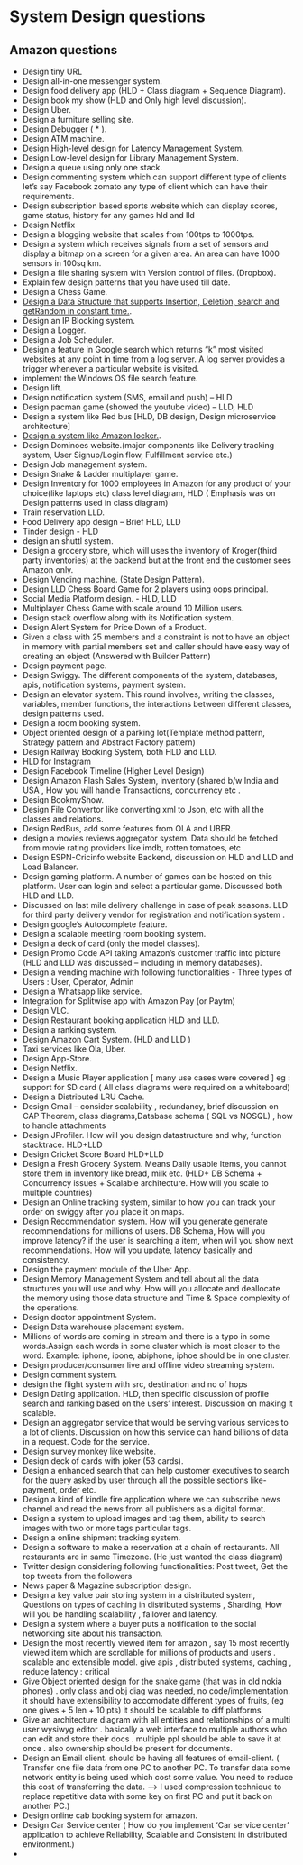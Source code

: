 # System Design questions
## Amazon questions
- Design tiny URL
- Design all-in-one messenger system.
- Design food delivery app (HLD + Class diagram + Sequence Diagram).
- Design book my show (HLD and Only high level discussion).
- Design Uber.
- Design a furniture selling site.
- Design Debugger ( * ).
- Design ATM machine.
- Design High-level design for Latency Management System.
- Design Low-level design for Library Management System.
- Design a queue using only one stack.
- Design commenting system which can support different type of clients let’s say Facebook zomato any type of client which can have their requirements.
- Design subscription based sports website which can display scores, game status, history for any games hld and lld
- Design Netflix
- Design  a blogging website that scales from 100tps to 1000tps.
- Design a system which receives signals from a set of sensors and display a bitmap on a screen for a given area. An area can have 1000 sensors in 100sq km. 
- Design a file sharing system with Version control of files. (Dropbox).
- Explain few design patterns that you have used till date.
- Design a Chess Game. 
- [Design a Data Structure that supports Insertion, Deletion, search and getRandom in constant time.](https://www.geeksforgeeks.org/design-a-data-structure-that-supports-insert-delete-search-and-getrandom-in-constant-time/).
- Design an IP Blocking system.
- Design a Logger.
- Design a Job Scheduler.
- Design a feature in Google search which returns “k” most visited websites at any point in time from a log server. A log server provides a trigger whenever a     particular website is visited.
- implement the Windows OS file search feature.
- Design lift.
- Design notification system (SMS, email and push) – HLD
- Design pacman game (showed the youtube video) – LLD, HLD
- Design a system like Red bus [HLD, DB design, Design microservice architecture]
- [Design a system like Amazon locker.](https://leetcode.com/discuss/interview-question/233869/Design-Amazon-Locker-system).
- Design Dominoes website.(major components like Delivery tracking system, User Signup/Login flow, Fulfillment service etc.)
- Design Job management system.
- Design Snake & Ladder multiplayer game.
- Design Inventory for 1000 employees in Amazon for any product of your choice(like laptops etc)
  class level diagram, HLD ( Emphasis was on Design patterns used in class diagram) 
- Train reservation LLD.
- Food Delivery app design – Brief HLD, LLD
- Tinder design - HLD
- design an shuttl system.
- Design a grocery store, which will uses the inventory of Kroger(third party inventories) at the backend but at the front end the customer sees Amazon only.
- Design Vending machine. (State Design Pattern).  
- Design LLD Chess Board Game for 2 players using oops principal.
- Social Media Platform design. - HLD, LLD
- Multiplayer Chess Game with scale around 10 Million users.
- Design stack overflow along with its Notification system.
- Design Alert System for Price Down of a Product.
- Given a class with 25 members and a constraint is not to have an object in memory with partial members set and caller should have easy way of creating an object (Answered with Builder Pattern)
- Design payment page.
- Design Swiggy. The different components of the system, databases, apis, notification systems, payment system.
- Design an elevator system. This round involves, writing the classes, variables, member functions, the interactions between different classes, design patterns used.
-  Design a room booking system.
-  Object oriented design of a parking lot(Template method pattern, Strategy pattern and Abstract Factory pattern)
-  Design Railway Booking System, both HLD and LLD.
-  HLD for Instagram 
-  Design Facebook Timeline (Higher Level Design)
-  Design Amazon Flash Sales System, inventory (shared b/w India and USA , How you will handle Transactions, concurrency etc .
-  Design BookmyShow.
-  Design File Convertor like converting xml to Json, etc with all the classes and relations.
-  Design RedBus, add some features from OLA and UBER.
-  design a movies reviews aggregator system. Data should be fetched from movie rating providers like imdb, rotten tomatoes, etc
-  Design ESPN-Cricinfo website Backend, discussion on HLD and LLD and Load Balancer.
-  Design gaming platform. A number of games can be hosted on this platform. User can login and select a particular game. Discussed both HLD and LLD.
-  Discussed on last mile delivery challenge in case of peak seasons. LLD for third party delivery vendor for registration and notification system .
-  Design google’s Autocomplete feature.
-  Design a scalable meeting room booking system.
-  Design a deck of card (only the model classes).
-  Design Promo Code API taking Amazon’s customer traffic into picture (HLD and LLD was discussed – including in memory databases).
-  Design a vending machine with following functionalities - Three types of Users : User, Operator, Admin
-  Design a Whatsapp like service. 
-  Integration for Splitwise app with Amazon Pay (or Paytm)
-  Design VLC.
-  Design Restaurant booking application HLD and LLD. 
-  Design a ranking system. 
-  Design Amazon Cart System. (HLD and LLD )
-  Taxi services like Ola, Uber.
-  Design App-Store.
-  Design Netflix.
-  Design a Music Player application [ many use cases were covered ] eg : support for SD card ( All class diagrams were required on a whiteboard)
-  Design a Distributed LRU Cache.
-  Design Gmail – consider scalability , redundancy, brief discussion on CAP Theorem, class diagrams,Database schema ( SQL vs NOSQL) , how to handle attachments
-  Design JProfiler. How will you design datastructure and why, function stacktrace. HLD+LLD
-  Design Cricket Score Board HLD+LLD
-  Design a Fresh Grocery System. Means Daily usable Items, you cannot store them in inventory like bread, milk etc. (HLD+ DB Schema + Concurrency issues + Scalable architecture. How will you scale to multiple countries)
-  Design an Online tracking system, similar to how you can track your order on swiggy after you place it on maps.
-  Design Recommendation system. How will you generate generate recommendations for millions of users. DB Schema, How will you improve latency? if the user is searching a item, when will you show next recommendations. How will you update, latency basically and consistency.
- Design the payment module of the Uber App.
- Design Memory Management System and tell about all the data structures you will use and why. How will you allocate and deallocate the memory using those data structure and Time & Space complexity of the operations.
- Design doctor appointment System.
- Design Data warehouse placement system.
- Millions of words are coming in stream and there is a typo in some words.Assign each words in some cluster which is most closer to the word. Example: iphone, ipone, abiphone, iphoe should be in one cluster.
- Design producer/consumer live and offline video streaming system.
- Design comment system.
- design the flight system with src, destination and no of hops
- Design Dating application. HLD, then specific discussion of profile search and ranking based on the users’ interest. Discussion on making it scalable.
- Design an aggregator service that would be serving various services to a lot of clients. Discussion on how this service can hand billions of data in a request. Code for the service.
- Design survey monkey like website. 
- Design deck of cards with joker (53 cards).
- Design a enhanced search that can help customer executives to search for the query asked by user through all the possible sections like- payment, order etc.
- Design a kind of kindle fire application where we can subscribe news channel and read the news from all publishers as a digital format.
- Design a system to upload images and tag them, ability to search images with two or more tags particular tags.
- Design a online shipment tracking system.
- Design a software to make a reservation at a chain of restaurants. All restaurants are in same Timezone. (He just wanted the class diagram)
- Twitter design considering following functionalities: Post tweet,  Get the top tweets from the followers
- News paper & Magazine subscription design.
- Design a key value pair storing system in a distributed system, Questions on types of caching in distributed systems , Sharding, How will you be handling scalability , failover and latency.
- Design a system where a buyer puts a notification to the social networking site about his transaction.
- Design the most recently viewed item for amazon , say 15 most recently viewed item which are scrollable for millions of products and users . scalable and extensible model. give apis , distributed systems, caching , reduce latency : critical
- Give Object oriented design for the snake game (that was in old nokia phones) . only class and obj diag was needed, no code/implementation. it should have extensibility to accomodate different types of fruits, (eg one gives + 5 len + 10 pts) it should be scalable to diff platforms
- Give an architecture diagram with all entities and relationships of a multi user wysiwyg editor . basically a web interface to multiple authors who can edit and store their docs . multiple ppl should be able to save it at once . also ownership should be present for documents.
- Design an Email client. should be having all features of email-client. ( Transfer one file data from one PC to another PC. To transfer data some network entity is being used which cost some value. You need to reduce this cost of transferring the data. —> I used compression technique to replace repetitive data with some key on first PC and put it back on another PC.)
- Design online cab booking system for amazon.
- Design Car Service center ( How do you implement ‘Car service center’ application to achieve Reliability, Scalable and Consistent in distributed environment.)
- 


